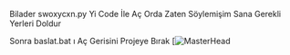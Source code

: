 Bilader swoxycxn.py Yi Code İle Aç Orda Zaten Söylemişim Sana Gerekli Yerleri Doldur

Sonra baslat.bat ı Aç Gerisini Projeye Bırak
[![MasterHead](https://cdn.discordapp.com/attachments/1247542771896684604/1260971341868437584/anine.gif?ex=66914293&is=668ff113&hm=e0eb0e90967cba0652787f813b88fb15fdc8d5a834601b179b8a13432c1428d1&)
